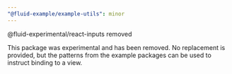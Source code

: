 ```yaml
---
"@fluid-example/example-utils": minor
---
```


@fluid-experimental/react-inputs removed

This package was experimental and has been removed. No replacement is provided, but the patterns from the example packages can be used to instruct binding to a view.
